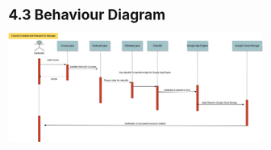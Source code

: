 # 4.3  Behaviour Diagram

![Figure 3.0: Behavioural Diagram](../.gitbook/assets/image%20%283%29.png)

